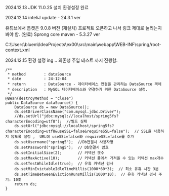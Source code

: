 2024.12.13
JDK 11.0.25 설치
환경설정 완료

2024.12.14
inteliJ update - 24.3.1 ver

유튜브에서
톰캣은 9.0.8 버전  (재설치)
프로젝트 오픈하고 나서 링크 제대로 눌리는지 봐야 함. (완료)
Sprong core maven - 5.3.27 ver

C:\Users\bluem\IdeaProjects\ex00\src\main\webapp\WEB-INF\spring/root-context.xml


2024.12.15
환경 설정 ing ..
의존성 주입 테스트 까지 진행함.


    /**
     * method        : dataSource
     * date          : 24-12-04
     * return        : DataSource - 데이터베이스 연결을 관리하는 DataSource 객체
     * description   : MySQL 데이터베이스와 연결하기 위한 DataSource 설정.
     */
    @Bean(destroyMethod = "close")
    public DataSource dataSource() {
        DataSource ds = new DataSource();
        ds.setDriverClassName("com.mysql.jdbc.Driver");
        //ds.setUrl("jdbc:mysql://localhost/spring5fs?characterEncoding=utf8");  //빌드 실패
        ds.setUrl("jdbc:mysql://localhost/spring5fs?characterEncoding=utf8&useSSL=false&requireSSL=false");  // SSL을 사용하지 않도록 설정 ,  URL에 useSSL=false와 requireSSL=false를 추가
        ds.setUsername("spring5");  //Db연결시 사용자명
        ds.setPassword("spring5");  // Db연결시 암호
        ds.setInitialSize(2);       // 커넥션 갯수
        ds.setMaxActive(10);        // 커넥션 풀에서 가져올 수 있는 커넥션 max개수
        ds.setTestWhileIdle(true);  // 유휴 커넥션 검사
        ds.setMinEvictableIdleTimeMillis(1000*60*3);  // 최소 유휴 시간 3분
        ds.setTimeBetweenEvictionRunsMillis(1000*10);  // 유휴 커넥션 검사 주기: 10초
        return ds;
    }

